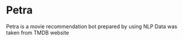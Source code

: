 # Petra

Petra is a movie recommendation bot prepared by using NLP
Data was taken from TMDB website 
